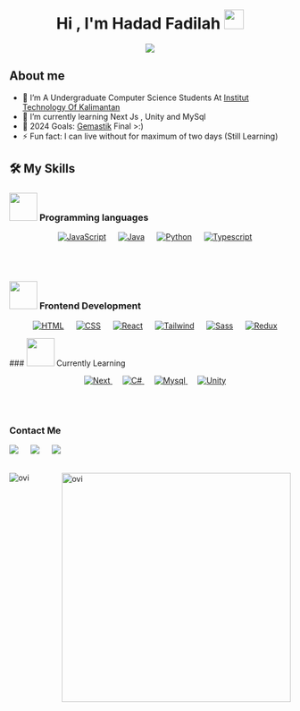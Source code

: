 <h1 align="center">Hi , I'm Hadad Fadilah <img src="https://media.giphy.com/media/hvRJCLFzcasrR4ia7z/giphy.gif" width="35"></h1>
<p align="center">
  <a href="https://github.com/DenverCoder1/readme-typing-svg"><img src="https://readme-typing-svg.herokuapp.com?font=Time+New+Roman&color=%23C8BE25&size=25&center=true&vCenter=true&width=600&height=100&lines=FrontEnd+Web+Developer;Computer+Science+Student;Sometimes+Gamedev;Cyber+Security+Enthusiast;"></a>
</p>

##  About me
- 🔭 I’m A Undergraduate Computer Science Students At <a href="https://itk.ac.id/">Institut Technology Of Kalimantan</a>
- 🌱 I’m currently learning Next Js , Unity and MySql
- 🥅 2024 Goals: <a href="https://gemastik.kemdikbud.go.id/">Gemastik</a> Final >:)
- ⚡ Fun fact: I can live without for maximum of two days (Still Learning)

## 🛠️ My Skills
### <picture> <img src = "https://github.com/7oSkaaa/7oSkaaa/blob/main/Images/Programming_Languages.gif?raw=true" width = 50px>  </picture> Programming languages

<p align="center">   
  &emsp;
  <a href="https://developer.mozilla.org/en-US/docs/Web/JavaScript" target="_blank"><img alt="JavaScript" src="https://img.shields.io/badge/JavaScript-323330?style=for-the-badge&logo=javascript&logoColor=F7DF1E"></a>
  &emsp;
  <a href="https://www.java.com" target="_blank"> <img alt="Java" src="https://img.shields.io/badge/Java-ED8B00?style=for-the-badge&logo=openjdk&logoColor=white"></a>
  &emsp;
   <a href="https://www.python.org" target="_blank"><img alt="Python" src="https://img.shields.io/badge/Python-14354C?style=for-the-badge&logo=python&logoColor=white"></a>
  &emsp;
  <a href="https://www.typescriptlang.org/"><img alt="Typescript" src="https://img.shields.io/badge/TypeScript-007ACC?style=for-the-badge&logo=typescript&logoColor=white"></a>
</p>
<br><br>

### <picture> <img src = "https://github.com/7oSkaaa/7oSkaaa/blob/main/Images/Front_End.gif?raw=true" width = 50px>  </picture> Frontend Development


<p align="center"> 
  &emsp; 
  <a href="https://www.w3.org/html/" target="_blank"> <img alt="HTML" src="https://img.shields.io/badge/HTML5-E34F26?style=for-the-badge&logo=html5&logoColor=white"></a>   
  &emsp;
  <a href="https://www.w3schools.com/css/" target="_blank"><img alt="CSS" src="https://img.shields.io/badge/CSS3-1572B6?style=for-the-badge&logo=css3&logoColor=white"></a> 
  &emsp;
  <a href="https://react.dev target="_blank"><img alt="React" src="https://img.shields.io/badge/React-20232A?style=for-the-badge&logo=react&logoColor=61DAFB"></a> 
  &emsp;
  <a href="https://tailwind.org target="_blank"><img alt="Tailwind" src="https://img.shields.io/badge/Tailwind_CSS-38B2AC?style=for-the-badge&logo=tailwind-css&logoColor=white"></a> 
  &emsp;
  <a href="https://tailwind.org target="_blank"><img alt="Sass" src="https://img.shields.io/badge/Sass-CC6699?style=for-the-badge&logo=sass&logoColor=white"></a> 
  &emsp;
  <a href="https://tailwind.org target="_blank"><img alt="Redux" src="https://img.shields.io/badge/Redux-593D88?style=for-the-badge&logo=redux&logoColor=white"></a> 
</p>
 ### <picture> <img src = "https://github.com/7oSkaaa/7oSkaaa/blob/main/Images/Software_Tools.gif?raw=true" width = 50px>  </picture> Currently Learning
 <p align="center">
     &emsp;
  <a href="https://tailwind.org target="_blank">
    <img alt="Next" src="https://img.shields.io/badge/next.js-000000?style=for-the-badge&logo=nextdotjs&logoColor=white">
  </a> 
     &emsp;
  <a href="https://tailwind.org target="_blank">
    <img alt="C#" src="https://img.shields.io/badge/C%23-239120?style=for-the-badge&logo=c-sharp&logoColor=white">
  </a> 
     &emsp;
  <a href="https://tailwind.org target="_blank">
    <img alt="Mysql" src="https://img.shields.io/badge/MySQL-00000F?style=for-the-badge&logo=mysql&logoColor=white">
  </a> 
     &emsp;
  <a href="https://tailwind.org target="_blank">
    <img alt="Unity" src="https://img.shields.io/badge/Unity-100000?style=for-the-badge&logo=unity&logoColor=white">
  </a> 
 </p>
<br><br>

### Contact Me
<a target="_blank" href="https://www.linkedin.com/in/hadad-fadilah-71895a245/"><img src="https://img.shields.io/badge/-LinkedIn-0077B5?style=for-the-badge&logo=Linkedin&logoColor=white"></img></a>
&emsp;
<a target="_blank" href="mailto:hadadfadilah2354@gmail.com"><img src="https://img.shields.io/badge/-Gmail-D14836?style=for-the-badge&logo=Gmail&logoColor=white"/></a>
&emsp;
<a target="_blank" href="https://twitter.com/"><img src="https://img.shields.io/badge/-Twitter-1DA1F2?style=for-the-badge&logo=Twitter&logoColor=white"></img></a>
<br><br>

<p><img align="left" src="https://github-readme-stats.vercel.app/api/top-langs?username=Fadil-Tao&show_icons=true&locale=en&layout=compact&theme=chartreuse-dark" alt="ovi" /></p>
<p>&nbsp;<img align="right" src="https://github-readme-stats.vercel.app/api?username=Fadil-Tao&show_icons=true&locale=en&theme=chartreuse-dark" alt="ovi" width="410" /></p>
<br><br><br><br><br>



<!--
**Fadil-Tao/Fadil-Tao** is a ✨ _special_ ✨ repository because its `README.md` (this file) appears on your GitHub profile.


